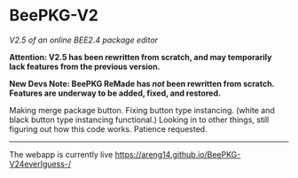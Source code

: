 # BeePKG-V2
*V2.5 of an online BEE2.4 package editor*

**Attention: V2.5 has been rewritten from scratch, and may temporarily lack features from the previous version.**

**New Devs Note: BeePKG ReMade has *not* been rewritten from scratch. Features are underway to be added, fixed, and restored.**

Making merge package button.
Fixing button type instancing. (white and black button type instancing functional.)
Looking in to other things, still figuring out how this code works. Patience requested.

---
The webapp is currently live https://areng14.github.io/BeePKG-V24everIguess-/

